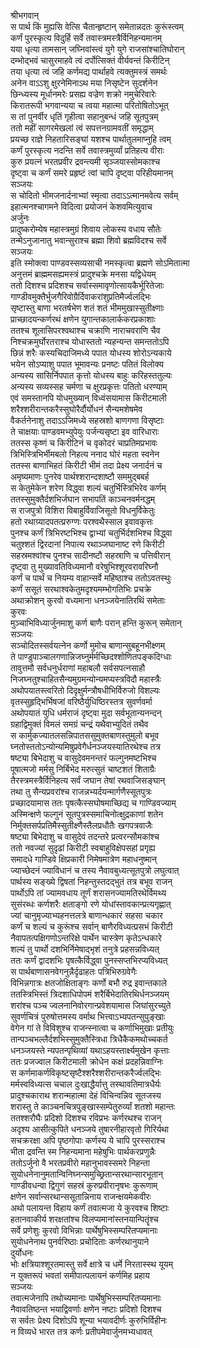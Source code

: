 श्रीभगवान्   
स पार्थ किं मुह्यसि वेत्सि चैतान्हृष्टान् समेतान्नदतः कुरूंस्त्वम्  
कर्णं पुरस्कृत्य विदुर्हि सर्वे तवास्त्रमस्त्रैर्विनिहन्यमानम्  
यया धृत्या तामसान् जघ्निवांस्त्वं युगे युगे राजसांश्चातिघोरान्  
दम्भोद्भवं चासुरमाहवे त्वं दर्पोत्सिक्तं वीर्यवन्तं किरीटिन्  
तया धृत्या त्वं जहि कर्णमद्य पार्थाहवे त्यक्तुमस्त्रं समर्थः  
अनेन वाऽऽशु क्षुरनेमिनाऽथ मया निसृष्टेन सुदर्शनेन  
छिन्ध्यस्य मूर्धानमरेः प्रसह्य वज्रेण शक्रो नमुचेरिवारेः  
किरातरूपी भगवान्यया च त्वया महात्मा परितोषितोऽभूत्  
स तां पुनर्वीर धृतिं गृहीत्वा सहानुबन्धं जहि सूतपुत्रम्  
ततो महीं सागरमेखलां त्वं सपत्तनग्रामवतीं समृद्धाम्  
प्रयच्छ राज्ञे निहतारिसङ्घां यशश्च पार्थातुलमाप्नुहि त्वम्  
कर्णं पुरस्कृत्य नदन्ति सर्वे तवास्त्रमुर्व्यां प्रतिहत्य वीराः  
कुरु प्रयत्नं भरतप्रवीर द्रवन्त्यमी सृञ्जयास्सोमकाश्च  
दृष्ट्वा च कर्णं समरे प्रहृष्टं त्वां चापि दृष्ट्वा परिहीयमानम्  
सञ्जयः  
स चोदितो भीमजनार्दनाभ्यां स्मृत्वा तदाऽऽत्मानमवेत्य सर्वम्  
इहात्मनश्चागमने विदित्वा प्रयोजनं केशवमित्युवाच  
अर्जुनः  
प्रादुष्करोम्येष महास्त्रमुग्रं शिवाय लोकस्य वधाय सौतेः  
तन्मेऽनुजानातु भवान्सुराश्च ब्रह्मा शिवो ब्रह्मविदश्च सर्वे  
सञ्जयः  
इति स्मोक्त्वा पाण्डवस्सव्यसाची नमस्कृत्वा ब्रह्मणे सोऽमितात्मा  
अनुत्तमं ब्राह्ममसह्यमस्त्रं प्रादुश्चक्रे मनसा यद्विधेयम्  
ततो दिशश्च प्रदिशश्च सर्वास्समावृणोत्सायकैर्भूरितेजाः  
गाण्डीवमुक्तैर्भुजगैरिवोग्रैर्दिवाकरांशुप्रतिमैर्ज्वलद्भिः  
सृष्टास्तु बाणा भरतर्षभेण शतं शतं भीममुखास्सुतीक्ष्णाः  
प्राच्छादयन्कर्णरथं क्षणेन युगान्तकालार्ककरप्रकाशाः  
ततश्च शूलासिपरश्वथाश्च चक्राणि नाराचवराणि चैव  
निश्चक्रमुर्घोरतराश्च योधास्ततो न्यहन्यन्त समन्ततोऽपि  
छिन्नं शरैः कस्यचिदाजिमध्ये पपात योधस्य शोरोऽन्यकाये  
भयेन सोऽप्याशु पपात भूमावन्यः प्रनष्टः पतितं विलोक्य  
अन्यस्य सासिर्निपपात कृत्तो योधस्य बाहुः करिहस्ततुल्यः  
अन्यस्य सव्यस्सह चर्मणा च क्षुरप्रकृत्तः पतितो धरण्याम्   
एवं समस्तानपि योधमुख्यान् विध्वंसयामास किरीटमाली  
शरैश्शरीरान्तकरैस्सुघोरैर्दौर्योधनं सैन्यमशेषमेव  
वैकर्तनेनाशु तदाऽऽजिमध्ये सहस्रशो बाणगणा विसृष्टाः  
ते चाक्षयाः पाण्डवमभ्युपेयुः पर्जन्यसृष्टा इव वारिधाराः   
ततस्स कृष्णं च किरीटिनं च वृकोदरं चाप्रतिमप्रभावः  
त्रिभिस्त्रिभिर्भीमबलो निहत्य ननाद घोरं महता स्वनेन  
ततस्स बाणाभिहतं किरीटी भीमं तदा प्रेक्ष्य जनार्दनं च  
अमृष्यमाणः पुनरेव पार्थश्शरान्दशाष्टौ सममुद्बबर्ह  
स केतुमेकेन शरेण विद्ध्वा शल्यं चतुर्भिस्त्रिभिरेव कर्णम्  
ततस्सुमुक्तैर्दशभिर्जघान सभापतिं काञ्चनवर्मनद्धम्  
स राजपुत्रो विशिरा विबाहुर्विवाजिसूतो विधनुर्विकेतुः  
हतो रथाग्र्यादपतत्प्ररुग्णः परश्वथैस्साल इवावकृत्तः  
पुनश्च कर्णं त्रिभिरष्टभिश्च द्वाभ्यां चतुर्भिर्दशभिश्च विद्ध्वा  
चतुश्शतं द्विरदानां निपात्य रथाञ्जघानाष्ट रणे किरीटी  
सहस्रमश्वांश्च पुनश्च सादीनष्टौ सहस्राणि च पत्तिवीरान्  
दृष्ट्वा तु मुख्यावतिविध्यमानौ वरेषुभिश्शूरवरावरिघ्नौ  
कर्णं च पार्थं च नियम्य वाहान्सर्वे महिष्ठाश्च ततोऽवतस्थुः  
कर्णं ससूतं सरथाश्वकेतुमदृश्यमम्भोगतिभिः प्रचक्रे  
अथाक्रोशन् कुरवो वध्यमाना धनञ्जयेनातिरथिं समेताः  
कुरवः  
मुञ्चाभिविध्यार्जुनमाशु कर्ण बाणैः परान् हन्ति कुरून् समेतान्  
सञ्जयः  
सञ्चोदितस्सर्वयत्नेन कर्णो मुमोच बाणान्सुबहूनभीक्ष्णम्  
ते पाण्डुपाञ्चालगणान्निजघ्नुर्मर्मच्छिदश्शोणितपङ्कदिग्धाः  
तावुत्तमौ सर्वधनुर्धराणां महाबलौ सर्वसपत्नसाहौ  
निजघ्नतुश्चाहितसैन्यमुग्रमन्योन्यमप्यस्त्रविदौ महास्त्रैः  
अथोपयातस्त्वरितो दिदृक्षुर्मन्त्रौषधीभिर्विरुजो विशल्यः  
वृतस्सुहृद्भिर्भिषजां वरिष्ठैर्युधिष्ठिरस्तत्र सुवर्णवर्मा  
अथोपयातं युधि धर्मराजं दृष्ट्वा मुदा सर्वभूतान्यनन्दन्  
ग्रहाद्विमुक्तं विमलं समग्रं चन्द्रं यथैवाभ्युदितं तथैव  
स कार्मुकज्यातलसन्निपातससुमुक्तबाणस्तुमुलो बभूव  
घ्नतोस्ततोऽन्योन्यमिषुप्रवेगैर्धनञ्जयस्यातिरथेश्च तत्र  
षष्ट्या बिभेदाशु च वासुदेवमनन्तरं फल्गुनमष्टभिश्च  
पूषात्मजो मर्मसु निर्बिभेद मरुत्सुतं चाष्टशतं शिताग्रैः  
तैरस्त्रमस्त्रैर्विनिहत्य सर्वं जघान तेषां रथवाजिसङ्घान्  
तथा तु सैन्यप्रवरांश्च राजन्नभ्यर्दयन्मार्गणैस्सूतपुत्रः  
प्रच्छादयामास ततः पृषत्कैस्सघोषमाच्छिद्य च गाण्डिवज्याम्  
अस्मिन्क्षणे फल्गुनं सूतपुत्रस्समाचिनोत्क्षुद्रकाणां शतेन   
निर्मुक्तसर्पप्रतिमैस्सुतीक्ष्णैस्तैलप्रधौतैः खगपत्रवाजैः  
षष्ट्या बिभेदाशु च वासुदेवं तदन्तरे प्रत्वरन्सौमकांश्च  
ततो नवज्यां सुदृढां किरीटी स्वबाहुविक्षेपसहां प्रगृह्य   
समादधे गाण्डिवे क्षिप्रकारी निमेषमात्रेण महाधनुष्मान्  
ज्याच्छेदनं ज्याविधानं च तस्य नैवावबुध्यत्सूतपुत्रो लघुत्वात्  
पार्थस्य सङ्ख्ये द्विषतां निहन्तुस्तदद्भुतं तत्र बभूव राजन्  
पार्थोऽपि तां ज्यामवधाय तूर्णं शरासनज्यामतिरथेर्विमथ्य  
सुसंरब्धः कर्णशरैः क्षताङ्गो रणे योधांस्तावकान्प्रत्यगृह्णात्  
ज्यां चानुमृज्याभ्यहनत्तलत्रे बाणान्धकारं सहसा चकार  
कर्णं च शल्यं च कुरूंश्च सर्वान् बाणैरविध्यत्प्रसभं किरीटी  
नैवापतत्पक्षिगणोऽन्तरिक्षे पार्थेन चास्त्रेण कृतेऽन्धकारे  
शल्यं तु पार्थो दशभिर्निमेषाद्भृशं तनुत्रे प्रहसन्नविध्यत्  
ततः कर्णं द्वादशभिः पृषत्कैर्विद्ध्वा पुनस्सप्तभिरप्यविध्यत्  
स पार्थबाणासनवेगनुन्नैर्दृढाहतः पत्रिभिरुग्रवेगैः  
विभिन्नगात्रः क्षतजोक्षिताङ्गः कर्णो बभौ रुद्र इवान्तकाले  
ततस्त्रिभिस्तं त्रिदशाधिपोपमं शरैर्बिभेदातिरथिर्धनञ्जयम्  
शरांश्च पञ्च ज्वलनानिवोरगान्प्रवेशयामास जिघांसुरच्युते  
सुवर्णचित्रं पुरुषोत्तमस्य वर्माथ भित्त्वाऽभ्यपतन्सुपुङ्खाः  
वेगेन गां ते विविशुश्च राजन्स्नात्वा च कर्णाभिमुखाः प्रतीयुः  
तान्पञ्चभल्लैर्दशभिस्सुमुक्तैस्त्रिधा त्रिधैकैकमथोच्चकर्त  
धनञ्जयस्ते न्यपतन्पृथिव्यां यथाऽहयस्तार्क्ष्यमुखेन कृत्ताः  
ततः प्रजज्वाल किरीटमाली क्रोधेन कक्षं प्रदहन्निवाग्निः  
स कर्णमाकर्णविकृष्टसृष्टैश्शरैश्शरीरान्तकरैर्ज्वलद्भिः  
मर्मस्वविध्यत्स चचाल दुःखाद्धैर्यात्तु तस्थावतिमात्रधैर्यः  
प्रादुश्चकाराथ शरान्महात्मा देहं विचिन्वन्निव सूतजस्य  
शरास्तु ते काञ्चनचित्रपुङ्खास्सम्पेतुरुर्व्यां शतशो महान्तः  
ततश्शरौघैः प्रदिशो दिशश्च रविप्रभः कर्णरथश्च राजन्  
अदृश्य आसीत्कुपिते धनञ्जये तुषारनीहारवृतो गिरिर्यथा  
सचक्ररक्षा अपि पृष्ठगोपाः कर्णस्य ये चापि पुरस्सराश्च  
भीता द्रवन्ति स्म निहन्यमाना महेषुभिः पार्थकरप्रणुन्नैः  
ततोऽर्जुनो वै भरतप्रवीरो महानुभावस्समरे निहन्ता  
सुयोधनेनानुमतान्विनिघ्नन्समुच्छ्रितान्सरथान्सारभूतान्  
गाण्डीवधन्वा द्विगुणं सहस्रं कुरुप्रवीरानृषभः कुरूणाम्  
क्षणेन सर्वान्सरथान्ससूतान्निनाय राजन्क्षयमेकवीरः  
अथो पलायन्त विहाय कर्णं तवात्मजा ये कुरवश्च शिष्टाः  
हतानवाकीर्य शरक्षतांश्च विलप्यमानांस्तनयान्पितॄंश्च  
सर्वे प्रणेशुः कुरवो विभिन्नाः पार्थेषुभिस्सम्परितप्यमानाः  
सुयोधनेनाथ पुनर्वरिष्ठाः प्रचोदिताः कर्णरथानुयाने  
दुर्योधनः  
भोः क्षत्रियाश्शूरतमास्तु सर्वे क्षात्रे च धर्मे निरतास्स्थ यूयम्  
न युक्तरूपं भवतां समीपात्पलायनं कर्णमिह प्रहाय  
सञ्जयः  
तवात्मजेनापि तथोच्यमानाः पार्थेषुभिस्सम्परितप्यमानाः  
नैवावतिष्ठन्त भयाद्विवर्णाः क्षणेन नष्टाः प्रदिशो दिशश्च  
स सर्वतः प्रेक्ष्य दिशोऽपि शून्या भयावदीर्णः कुरुभिर्विहीनः  
न विव्यधे भारत तत्र कर्णः प्रतीपमेवार्जुनमभ्यधावत्   

